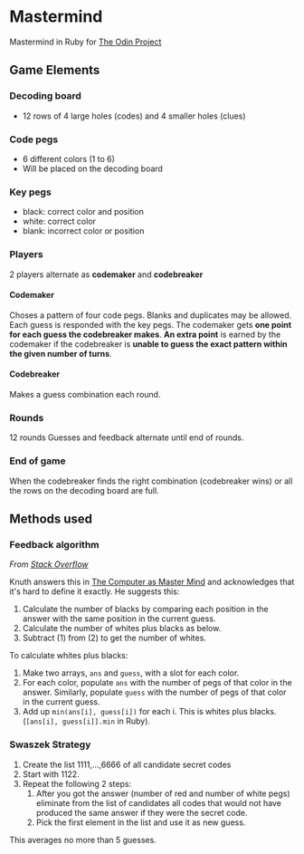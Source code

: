 # Mastermind

Mastermind in Ruby for [The Odin Project](https://www.theodinproject.com/paths/full-stack-ruby-on-rails/courses/ruby-programming/lessons/mastermind)

## Game Elements

### Decoding board
- 12 rows of 4 large holes (codes) and 4 smaller holes (clues)

### Code pegs
- 6 different colors (1 to 6)
- Will be placed on the decoding board

### Key pegs
- black: correct color and position
- white: correct color
- blank: incorrect color or position

### Players
2 players alternate as **codemaker** and **codebreaker**
####  Codemaker
Choses a pattern of four code pegs. Blanks and duplicates may be allowed.
Each guess is responded with the key pegs.
The codemaker gets **one point for each guess the codebreaker makes**. **An extra point** is earned by the codemaker if the codebreaker is **unable to guess the exact pattern within the given number of turns**.

#### Codebreaker
Makes a guess combination each round.

### Rounds
12 rounds
Guesses and feedback alternate until end of rounds.

### End of game
When the codebreaker finds the right combination (codebreaker wins) or all the rows on the decoding board are full.

## Methods used

### Feedback algorithm
*From [Stack Overflow](https://stackoverflow.com/a/2005930)*

Knuth answers this in [The Computer as Master Mind](https://www.cs.uni.edu/~wallingf/teaching/cs3530/resources/knuth-mastermind.pdf) and acknowledges that it's hard to define it exactly. He suggests this:
1. Calculate the number of blacks by comparing each position in the answer with the same position in the current guess.
2. Calculate the number of whites plus blacks as below.
3. Subtract (1) from (2) to get the number of whites.

To calculate whites plus blacks:

1. Make two arrays, `ans` and `guess`, with a slot for each color.
2. For each color, populate `ans` with the number of pegs of that color in the answer. Similarly, populate `guess` with the number of pegs of that color in the current guess.
3. Add up `min(ans[i], guess[i])` for each i. This is whites plus blacks. (`[ans[i], guess[i]].min` in Ruby).

### Swaszek Strategy
1. Create the list 1111,...,6666 of all candidate secret codes
2. Start with 1122.
3. Repeat the following 2 steps:
	1. After you got the answer (number of red and number of white pegs) eliminate from the list of candidates all codes that would not have produced the same answer if they were the secret code.
	1. Pick the first element in the list and use it as new guess.

This averages no more than 5 guesses.

